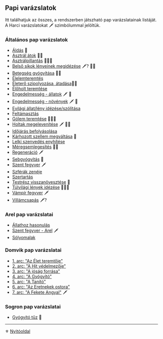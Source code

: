 ## Papi varázslatok

Itt találhatjuk az összes, a rendszerben játszható pap varázslatainak listáját. A Harci varázslatokat 🗡️ szimbólummal jelöltük.

### Általános pap varázslatok

- [Áldás](magia.papi.varazslatok/aldas.md) 🔺
- [Asztrál átok](magia.papi.varazslatok/asztral_atok.md) 🔺🔺
- [Asztrálpillantás](magia.papi.varazslatok/asztralpillantas.md) 🔺🔺🔺
- [Belső síkok lényeinek megidézése](magia.papi.varazslatok/belso_sikok_lenyeinek_megidezese.md) 🗡️? 🔺🔺
- [Betegség gyógyítása](magia.papi.varazslatok/betegseg_gyogyitasa.md) 🔺🔺
- [Élelemteremtés](magia.papi.varazslatok/elelemteremtes.md)
- [Életerő szipolyozása, átadása](magia.papi.varazslatok/eletero_szipolyozasa_atadasa.md)🔺🔺
- [Élőholt teremtése](magia.papi.varazslatok/eloholt_teremtese.md)
- [Engedelmesség - állatok](magia.papi.varazslatok/engedelmesseg_allatok.md) 🗡️ 🔺
- [Engedelmesség - növények](magia.papi.varazslatok/engedelmesseg_novenyek.md) 🗡️ 🔺
- [Evilági állat/lény idézése/szólítása](magia.papi.varazslatok/evilagi_leny_idezese_szolitasa.md)
- [Feltámasztás](magia.papi.varazslatok/feltamasztas.md)
- [Gólem teremtése](magia.papi.varazslatok/golem_teremtese.md) 🔺🔺🔺
- [Holtak megelevenítése](magia.papi.varazslatok/holtak_megelevenitese.md) 🗡️ 🔺🔺
- [Időjárás befolyásolása](magia.papi.varazslatok/idojaras_befolyasolasa.md)
- [Kárhozott szellem megváltása](magia.papi.varazslatok/karhozott.szellem.megvaltasa.md) 🔺
- [Lelki szenvedés enyhítése](magia.papi.varazslatok/lelki_szenvedes_enyhitese.md)
- [Méregsemlegesítés](magia.papi.varazslatok/meregsemlegesites.md) 🔺🔺
- [Regeneráció](magia.papi.varazslatok/regeneracio.md) 🗡️
- [Sebgyógyítás](magia.papi.varazslatok/sebgyogyitas.md) 🔺
- [Szent fegyver](magia.papi.varazslatok/szent_fegyver.md) 🗡️
- [Szférák zenéje](magia.papi.varazslatok/szferak_zeneje.md)
- [Szertartás](magia.papi.varazslatok/szertartas.md)
- [Testrész visszanövesztése](magia.papi.varazslatok/testresz_visszanovesztese.md) 🔺
- [Túlvilági lények idézése](magia.papi.varazslatok/tulvilagi_leny_idezese.md) 🔺🔺🔺
- [Vámpír fegyver](magia.papi.varazslatok/vampir_fegyver.md) 🗡️
- [Villámcsapás](magia.papi.varazslatok/villamcsapas.md) 🗡️?

### Arel pap varázslatai

- [Állathoz hasonulás](magia.papi.varazslatok/arel/allathoz.hasonulas.md)
- [Szent fegyver - Arel](magia.papi.varazslatok/arel/szent_fegyver_arel.md) 🗡️
- [Sólyomalak](magia.papi.varazslatok/arel/solyomalak.md)

### Domvik pap varázslatai

- [1. arc: "Az Élet teremtője"](magia.papi.varazslatok/domvik/1_arc_az_elet_teremtoje.md)
- [2. arc: "A Hit védelmezője"](magia.papi.varazslatok/domvik/2_arc_a_hit_vedelmezoje.md)
- [3. arc: "A jóság forrása"](magia.papi.varazslatok/domvik/3_arc_a_josag_forrasa.md)
- [4. arc: "A Gyógyító"](magia.papi.varazslatok/domvik/4_arc_a_gyogyito.md)
- [5. arc: "A Tanító"](magia.papi.varazslatok/domvik/5_arc_a_tanito.md)
- [6. arc: "Az Eretnekek ostora"](magia.papi.varazslatok/domvik/6_arc_az_eretnekek_ostora.md)
- [7. arc: "A Fekete Angyal"](magia.papi.varazslatok/domvik/7_arc_a_fekete_angyal.md) 🗡️

### Sogron pap varázslatai

- [Gyógyító tűz](magia.papi.varazslatok/gyogyito_tuz.md) 🔺

---

⚜️ [Nyitóoldal](start.md#11-papi-m%C3%A1gia)
